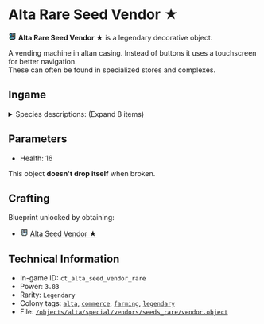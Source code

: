 # Alta Rare Seed Vendor ★

<img src="https://raw.githubusercontent.com/Ceterai/Enternia/main/objects/alta/special/vendors/seeds_rare/icon.png" alt="Alta Rare Seed Vendor ★ icon" loading="lazy" height=16px width="auto" /> **Alta Rare Seed Vendor ★** is a legendary decorative object.

A vending machine in altan casing. Instead of buttons it uses a touchscreen for better navigation.  
These can often be found in specialized stores and complexes.

## Ingame

<details markdown="1"><summary>Species descriptions: (Expand 8 items)</summary>

- Alta: From little seed, a tree will grow~
- Apex: This vending machine sells seeds.
- Avian: You can buy tasty seeds from this machine.
- Floran: Floran can buy little brotherss and ssisters here.
- Glitch: Interested. I wonder what seeds I can buy here.
- Human: I can make myself some healthy cereal with these.
- Hylotl: A vending machine for purchasing various seeds, tubers and sprouts.
- Novakid: From little seed, a tree will grow.

</details>

## Parameters

- Health: 16

This object **doesn't drop itself** when broken.

## Crafting

Blueprint unlocked by obtaining:

- <img src="https://raw.githubusercontent.com/Ceterai/Enternia/main/objects/alta/special/vendors/seeds/icon.png" alt="Alta Seed Vendor ★ icon" loading="lazy" height=16px width="auto" /> [Alta Seed Vendor ★](https://ceterai.github.io/MyEnternia/Wiki/AltaSeedVendor)

## Technical Information

- In-game ID: `ct_alta_seed_vendor_rare`
- Power: `3.83`
- Rarity: `Legendary`
- Colony tags: [`alta`](https://ceterai.github.io/MyEnternia/Wiki/Tags/Alta), [`commerce`](https://ceterai.github.io/MyEnternia/Wiki/Tags/Commerce), [`farming`](https://ceterai.github.io/MyEnternia/Wiki/Tags/Farming), [`legendary`](https://ceterai.github.io/MyEnternia/Wiki/Tags/Legendary)
- File: [`/objects/alta/special/vendors/seeds_rare/vendor.object`](https://github.com/Ceterai/Enternia/blob/main/objects/alta/special/vendors/seeds_rare/vendor.object)
